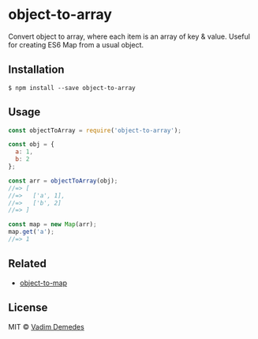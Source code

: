 # object-to-array

Convert object to array, where each item is an array of key & value. Useful for creating ES6 Map from a usual object.


## Installation

```
$ npm install --save object-to-array
```


## Usage

```js
const objectToArray = require('object-to-array');

const obj = {
  a: 1,
  b: 2
};

const arr = objectToArray(obj);
//=> [
//=>   ['a', 1],
//=>   ['b', 2]
//=> ]

const map = new Map(arr);
map.get('a');
//=> 1
```

## Related

- [object-to-map](https://github.com/vadimdemedes/object-to-map)


## License

MIT © [Vadim Demedes](https://vadimdemedes.com)
